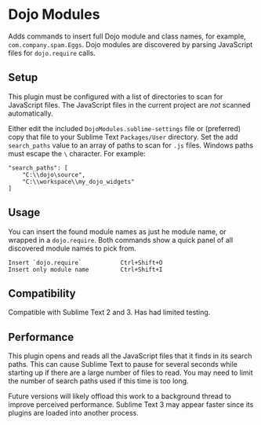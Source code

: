 Dojo Modules
============

Adds commands to insert full Dojo module and class names, for example, `com.company.spam.Eggs`. Dojo modules are discovered by parsing JavaScript files for `dojo.require` calls.

Setup
-----

This plugin must be configured with a list of directories to scan for JavaScript files. The JavaScript files in the current project are _not_ scanned automatically.

Either edit the included `DojoModules.sublime-settings` file or (preferred) copy that file to your Sublime Text `Packages/User` directory. Set the add `search_paths` value to an array of paths to scan for `.js` files. Windows paths must escape the `\` character. For example:

	"search_paths": [
		"C:\\dojo\source",
		"C:\\workspace\\my_dojo_widgets"
	]

Usage
-----

You can insert the found module names as just he module name, or wrapped in a `dojo.require`. Both commands show a quick panel of all discovered module names to pick from.


	Insert `dojo.require`			Ctrl+Shift+O
	Insert only module name			Ctrl+Shift+I

Compatibility
-------------

Compatible with Sublime Text 2 and 3. Has had limited testing.

Performance
-----------

This plugin opens and reads all the JavaScript files that it finds in its search paths. This can cause Sublime Text to pause for several seconds while starting up if there are a large number of files to read. You may need to limit the number of search paths used if this time is too long.

Future versions will likely offload this work to a background thread to improve perceived performance. Sublime Text 3 may appear faster since its plugins are loaded into another process.
